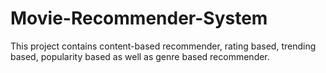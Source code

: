 # Movie-Recommender-System
This project contains content-based recommender, rating based, trending based, popularity based as well as genre based recommender.

